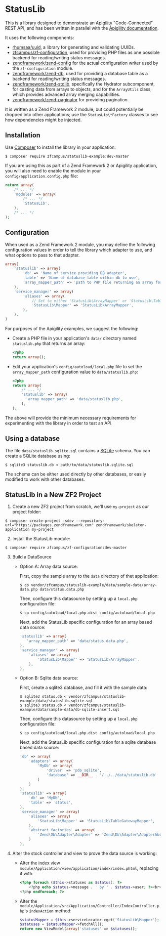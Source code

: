StatusLib
=========

This is a library designed to demonstrate an [Apigility](http://apigility.org/) "Code-Connected"
REST API, and has been written in parallel with the [Apigility documentation](https://github.com/zfcampus/apigility-documentation).

It uses the following components:

- [rhumsaa/uuid](https://github.com/ramsey/uuid), a library for generating and validating UUIDs.
- [zfcampus/zf-configuration](https://github.com/zfcampus/zf-configuration), used for providing PHP
  files as one possible backend for reading/writing status messages.
- [zendframework/zend-config](https://framework.zend.com/) for the actual configuration writer used
  by the `zf-configuration` module.
- [zendframework/zend-db](https://framework.zend.com/), used for providing a database table as a
  backend for reading/writing status messages.
- [zendframework/zend-stdlib](https://framework.zend.com/), specifically the Hydrator subcomponent,
  for casting data from arrays to objects, and for the `ArrayUtils` class, which provides advanced
  array merging capabilities.
- [zendframework/zend-paginator](https://framework.zend.com/) for providing pagination.

It is written as a Zend Framework 2 module, but could potentially be dropped into other
applications; use the `StatusLib\*Factory` classes to see how dependencies might be injected.

Installation
------------

Use [Composer](https://getcomposer.org/) to install the library in your application:

```console
$ composer require zfcampus/statuslib-example:dev-master
```

If you are using this as part of a Zend Framework 2 or Apigility application, you will also need to
enable the module in your `config/application.config.php` file:

```php
return array(
    /* ... */
    'modules' => array(
        /* ... */
        'StatusLib',
    ),
    /* ... */
);
```

Configuration
-------------

When used as a Zend Framework 2 module, you may define the following configuration values in order
to tell the library which adapter to use, and what options to pass to that adapter.

```php
array(
    'statuslib' => array(
        'db' => 'Name of service providing DB adapter',
        'table' => 'Name of database table within db to use',
        'array_mapper_path' => 'path to PHP file returning an array for use with ArrayMapper',
    ),
    'service_manager' => array(
        'aliases' => array(
            // Set to either 'StatusLib\ArrayMapper' or 'StatusLib\TableGatewayMapper'
            'StatusLib\Mapper' => 'StatusLib\ArrayMapper',
        ),
    ),
)
```

For purposes of the Apigility examples, we suggest the following:

- Create a PHP file in your application's `data/` directory named `statuslib.php` that returns an
  array:

  ```php
  <?php
  return array();
  ```

- Edit your application's `config/autoload/local.php` file to set the `array_mapper_path`
  configuration value to `data/statuslib.php`:

  ```php
  <?php
  return array(
      /* ... */
      'statuslib' => array(
        'array_mapper_path' => 'data/statuslib.php',
      ),
  );
  ```

The above will provide the minimum necessary requirements for experimenting with the library in
order to test an API.

Using a database
----------------

The file `data/statuslib.sqlite.sql` contains a [SQLite](https://www.sqlite.org/) schema. You can
create a SQLite database using:

```console
$ sqlite3 statuslib.db < path/to/data/statuslib.sqlite.sql
```

The schema can be either used directly by other databases, or easily modified to work with other
databases.


StatusLib in a New ZF2 Project
------------------------------

1. Create a new ZF2 project from scratch, we'll use `my-project` as our project folder:

  ```console
  $ composer create-project -sdev --repository-url="https://packages.zendframework.com" zendframework/skeleton-application my-project
  ```

2. Install the StatusLib module:

  ```console
  $ composer require zfcampus/zf-configuration:dev-master
  ```

3. Build a DataSource

    - Option A: Array data source:

      First, copy the sample array to the `data` directory of thet application:

      ```console
      $ cp vendor/zfcampus/statuslib-example/data/sample-data/array-data.php data/status.data.php
      ```

      Then, configure this datasource by setting up a `local.php` configuration file:

      ```console
      $ cp config/autoload/local.php.dist config/autoload/local.php
      ```

      Next, add the StatusLib specific configuration for an array based data source:

      ```php
      'statuslib' => array(
         'array_mapper_path' => 'data/status.data.php',
      ),
      'service_manager' => array(
          'aliases' => array(
              'StatusLib\Mapper' => 'StatusLib\ArrayMapper',
          ),
      ),
      ```

    - Option B: Sqlite data source:

      First, create a sqlite3 database, and fill it with the sample data:

      ```console
      $ sqlite3 status.db < vendor/zfcampus/statuslib-example/data/statuslib.sqlite.sql
      $ sqlite3 status.db < vendor/zfcampus/statuslib-example/data/sample-data/db-sqlite-insert.sql
      ```
  
      Then, configure this datasource by setting up a `local.php` configuration file:

      ```console
      $ cp config/autoload/local.php.dist config/autoload/local.php
      ```

      Next, add the StatusLib specific configuration for a sqlite database based data source:

      ```php
      'db' => array(
          'adapters' => array(
              'MyDb' => array(
                  'driver' => 'pdo_sqlite',
                  'database' => __DIR__ . '/../../data/statuslib.db'
              )
          )
      ),
      'statuslib' => array(
          'db' => 'MyDb',
          'table' => 'status',
      ),
      'service_manager' => array(
          'aliases' => array(
              'StatusLib\Mapper' => 'StatusLib\TableGatewayMapper',
          ),
          'abstract_factories' => array(
              'Zend\Db\Adapter\Adapter' => 'Zend\Db\Adapter\AdapterAbstractServiceFactory',
          )
      ),
      ```

4. Alter the stock controller and view to prove the data source is working:

    - Alter the index view `module/Application/view/application/index/index.phtml`, replacing it with:

      ```php
      <?php foreach ($this->statuses as $status): ?>
          <?php echo $status->message . ' by ' . $status->user; ?><br>
      <?php endforeach; ?>
      ```

    - Alter the `module/Application/src/Application/Controller/IndexController.php`'s `indexAction` method:

      ```php
      $statusMapper = $this->serviceLocator->get('StatusLib\Mapper');
      $statuses = $statusMapper->fetchAll();
      return new ViewModel(array('statuses' => $statuses));
      ```
